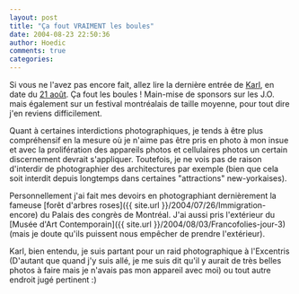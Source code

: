 ```yaml
---
layout: post
title: "Ça fout VRAIMENT les boules"
date: 2004-08-23 22:50:36
author: Hoedic
comments: true
categories: 
---
```



Si vous ne l'avez pas encore fait, allez lire la dernière entrée de [Karl](http://www.la-grange.net/), en date du [21 août](http://www.la-grange.net/2004/08/21.html). Ça fout les boules ! Main-mise de sponsors sur les J.O. mais également sur un festival montréalais de taille moyenne, pour tout dire j'en reviens difficilement.

Quant à certaines interdictions photographiques, je tends à être plus compréhensif en la mesure où je n'aime pas être pris en photo à mon insue et avec la prolifération des appareils photos et cellulaires photos un certain discernement devrait s'appliquer. Toutefois, je ne vois pas de raison d'interdir de photographier des architectures par exemple (bien que cela soit interdit depuis longtemps dans certaines "attractions" new-yorkaises).

Personnellement j'ai fait mes devoirs en photographiant dernièrement la fameuse [forêt d'arbres roses]({{ site.url }}/2004/07/26/Immigration-encore) du Palais des congrès de Montréal. J'ai aussi pris l'extérieur du [Musée d'Art Contemporain]({{ site.url }}/2004/08/03/Francofolies-jour-3) (mais je doute qu'ils puissent nous empêcher de prendre l'extérieur).

Karl, bien entendu, je suis partant pour un raid photographique à l'Excentris (D'autant que quand j'y suis allé, je me suis dit qu'il y aurait de très belles photos à faire mais je n'avais pas mon appareil avec moi) ou tout autre endroit jugé pertinent :)